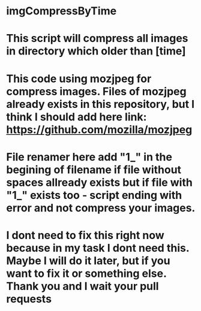 # imgCompressByTime
# This script will compress all images in directory which older than [time]
# This code using mozjpeg for compress images. Files of mozjpeg already exists in this repository, but I think I should add here link: https://github.com/mozilla/mozjpeg
# File renamer here add "1_" in the begining of filename if file without spaces allready exists but if file with "1_" exists too - script ending with error and not compress your images.
# I dont need to fix this right now because in my task I dont need this. Maybe I will do it later, but if you want to fix it or something else. Thank you and I wait your pull requests